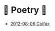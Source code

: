 # <span aria-hidden="true">🎐</span> Poetry <span aria-hidden="true">🎐</span>

* [2012-08-06 Colfax](poetry/2012-08-06-colfax.md)
